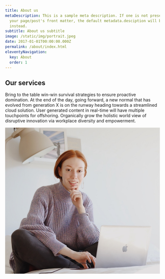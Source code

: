 ```yaml
---
title: About us
metaDescription: This is a sample meta description. If one is not present in
  your page/post's front matter, the default metadata.desciption will be used
  instead.
subtitle: About us subtitle
image: /static/img/portrait.jpeg
date: 2017-01-01T00:00:00.000Z
permalink: /about/index.html
eleventyNavigation:
  key: About
  order: 1
---
```



## Our services

Bring to the table win-win survival strategies to ensure proactive domination. At the end of the day, going forward, a new normal that has evolved from generation X is on the runway heading towards a streamlined cloud solution. User generated content in real-time will have multiple touchpoints for offshoring. Organically grow the holistic world view of disruptive innovation via workplace diversity and empowerment.



![about page image](/static/img/portrait.jpeg "About Image")